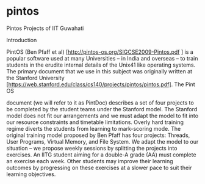 ﻿# pintos
Pintos Projects of IIT Guwahati

Introduction

PintOS (Ben Pfaff et al) [http://pintos-os.org/SIGCSE2009-Pintos.pdf ] is a popular software used at
 many Universities – in India and overseas – to train students in the erudite internal details of the Unix41 like operating systems. The primary document that we use in this subject was originally written at the
 Stanford University [https://web.stanford.edu/class/cs140/projects/pintos/pintos.pdf]. The Pint OS 

 document (we will refer to it as PintDoc) describes a set of four projects to be completed by the
 student teams under the Stanford model.
 The Stanford model does not fit our arrangements and we must adapt the model to fit into our
 resource constraints and timetable limitations. Overly hard training regime diverts the students from
 learning to mark-scoring mode.
 The original training model proposed by Ben Pfaff has four projects: Threads, User Programs, Virtual
 Memory, and File System. We adapt the model to our situation – we propose weekly sessions by
 splitting the projects into exercises. An IITG student aiming for a double-A grade (AA) must
 complete an exercise each week. Other students may improve their learning outcomes by progressing
 on these exercises at a slower pace to suit their learning objectives.
